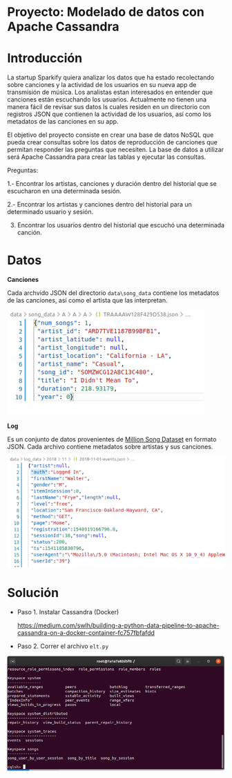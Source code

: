 # Proyecto: Modelado de datos con Apache Cassandra

# Introducción
La startup Sparkify quiera analizar los datos que ha estado recolectando sobre canciones y la actividad de los usuarios en su nueva app de transmisión de música. Los analistas estan interesados en entender que canciones están escuchando los usuarios. 
Actualmente no tienen una manera fácil de revisar sus datos ls cuales residen en un directorio con registros JSON que contienen la actividad de los usuarios, así como los metadatos de las canciones en su app.

El objetivo del proyecto consiste en crear una base de datos NoSQL  que pueda crear consultas sobre los datos de reproducción de canciones que permitan responder las preguntas que necesiten. La base de datos a utilizar será Apache Cassandra para crear las tablas y ejecutar las consultas.

Preguntas:

1.- Encontrar los artistas, canciones y duración dentro del historial que se escucharon en una determinada sesión.

2.- Encontrar los artistas y canciones dentro del historial para un determinado usuario y sesión.

3. Encontrar los usuarios dentro del historial que escuchó una determinada canción.

# Datos

**Canciones**

Cada archvido JSON del directorio `data\song_data` contiene los metadatos de las canciones, así como el artista que las interpretan.

![song_data](images/song_data.png)

**Log**

Es un conjunto de datos provenientes de [Million Song Dataset](http://millionsongdataset.com/) en formato JSON. Cada archivo contiene metadatos sobre artistas y sus canciones.

![log_data](images/log_data.png)

# Solución

* Paso 1. Instalar Cassandra (Docker)

  https://medium.com/swlh/building-a-python-data-pipeline-to-apache-cassandra-on-a-docker-container-fc757fbfafdd


* Paso 2. Correr el archivo `elt.py`

![bd](images/cassandra.png)



